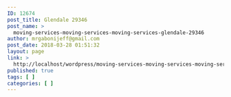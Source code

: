 ```yaml
---
ID: 12674
post_title: Glendale 29346
post_name: >
  moving-services-moving-services-moving-services-glendale-29346
author: mrgabonijeff@gmail.com
post_date: 2018-03-28 01:51:32
layout: page
link: >
  http://localhost/wordpress/moving-services-moving-services-moving-services-glendale-29346/
published: true
tags: [ ]
categories: [ ]
---
```

